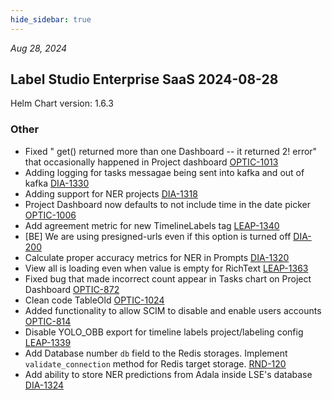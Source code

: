 ```yaml
---
hide_sidebar: true
---
```


*Aug 28, 2024*

## Label Studio Enterprise SaaS 2024-08-28
Helm Chart version: 1.6.3
### Other
- Fixed  " get() returned more than one Dashboard -- it returned 2! error" that occasionally happened in Project dashboard [OPTIC-1013](https://humansignal.atlassian.net/browse/OPTIC-1013)
- Adding logging for tasks messagae being sent into kafka and out of kafka [DIA-1330](https://humansignal.atlassian.net/browse/DIA-1330)
- Adding support for NER projects [DIA-1318](https://humansignal.atlassian.net/browse/DIA-1318)
- Project Dashboard now defaults to not include time in the date picker [OPTIC-1006](https://humansignal.atlassian.net/browse/OPTIC-1006)
- Add agreement metric for new TimelineLabels tag [LEAP-1340](https://humansignal.atlassian.net/browse/LEAP-1340)
- [BE] We are using presigned-urls even if this option is turned off [DIA-200](https://humansignal.atlassian.net/browse/DIA-200)
- Calculate proper accuracy metrics for NER in Prompts [DIA-1320](https://humansignal.atlassian.net/browse/DIA-1320)
- View all is loading even when value is empty for RichText [LEAP-1363](https://humansignal.atlassian.net/browse/LEAP-1363)
- Fixed bug that made incorrect count appear in Tasks chart on Project Dashboard [OPTIC-872](https://humansignal.atlassian.net/browse/OPTIC-872)
- Clean code TableOld [OPTIC-1024](https://humansignal.atlassian.net/browse/OPTIC-1024)
- Added functionality to allow SCIM to disable and enable users accounts  [OPTIC-814](https://humansignal.atlassian.net/browse/OPTIC-814)
- Disable YOLO_OBB export for timeline labels project/labeling config [LEAP-1339](https://humansignal.atlassian.net/browse/LEAP-1339)
- Add Database number `db` field to the Redis storages. Implement `validate_connection` method for Redis target storage. [RND-120](https://humansignal.atlassian.net/browse/RND-120)
- Add ability to store NER predictions from Adala inside LSE's database [DIA-1324](https://humansignal.atlassian.net/browse/DIA-1324)

